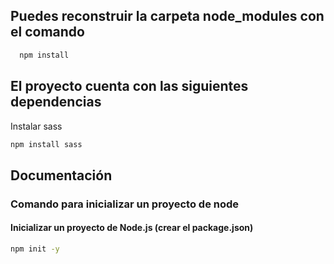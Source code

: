 ## Puedes reconstruir la carpeta node_modules con el comando

```sh
  npm install
```


## El proyecto cuenta con las siguientes dependencias

Instalar sass

 ```sh
 npm install sass
 ```

## Documentación
### Comando para inicializar un proyecto de node

#### Inicializar un proyecto de Node.js (crear el package.json)
  
  ```sh
  npm init -y
  ```